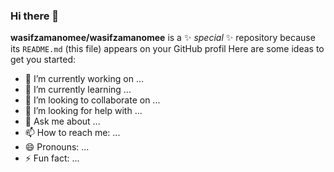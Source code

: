### Hi there 👋


**wasifzamanomee/wasifzamanomee** is a ✨ _special_ ✨ repository because its `README.md` (this file) appears on your GitHub profil
Here are some ideas to get you started:

- 🔭 I’m currently working on ...
- 🌱 I’m currently learning ...
- 👯 I’m looking to collaborate on ...
- 🤔 I’m looking for help with ...
- 💬 Ask me about ...
- 📫 How to reach me: ...
- 😄 Pronouns: ...
- ⚡ Fun fact: ...
